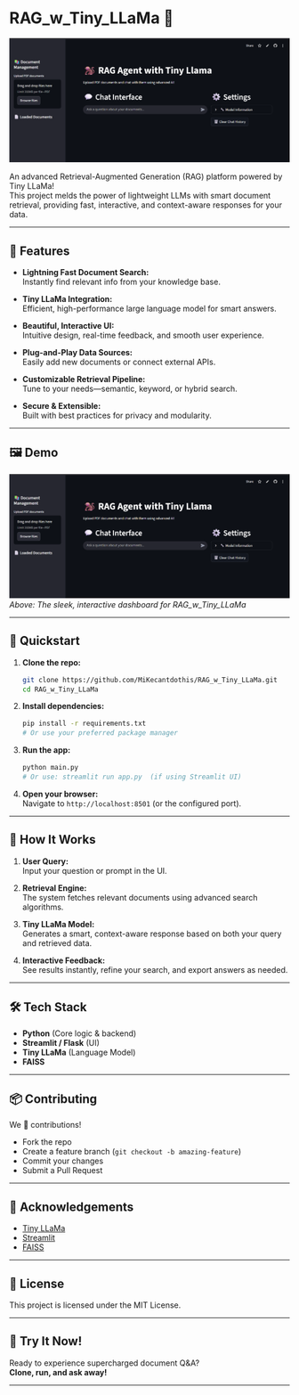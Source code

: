 # RAG_w_Tiny_LLaMa 🚀

![UI Screenshot](./screenshot.png) <!-- Replace with your actual screenshot path -->

An advanced Retrieval-Augmented Generation (RAG) platform powered by Tiny LLaMa!  
This project melds the power of lightweight LLMs with smart document retrieval, providing fast, interactive, and context-aware responses for your data.

---

## 🌟 Features

- **Lightning Fast Document Search:**  
  Instantly find relevant info from your knowledge base.

- **Tiny LLaMa Integration:**  
  Efficient, high-performance large language model for smart answers.

- **Beautiful, Interactive UI:**  
  Intuitive design, real-time feedback, and smooth user experience.

- **Plug-and-Play Data Sources:**  
  Easily add new documents or connect external APIs.

- **Customizable Retrieval Pipeline:**  
  Tune to your needs—semantic, keyword, or hybrid search.

- **Secure & Extensible:**  
  Built with best practices for privacy and modularity.

---

## 🖼️ Demo

![UI Screenshot](./screenshot.png)  
*Above: The sleek, interactive dashboard for RAG_w_Tiny_LLaMa*  
<!-- Replace with your actual screenshot file or external link -->

---

## 🚀 Quickstart

1. **Clone the repo:**
   ```bash
   git clone https://github.com/MiKecantdothis/RAG_w_Tiny_LLaMa.git
   cd RAG_w_Tiny_LLaMa
   ```

2. **Install dependencies:**
   ```bash
   pip install -r requirements.txt
   # Or use your preferred package manager
   ```

3. **Run the app:**
   ```bash
   python main.py
   # Or use: streamlit run app.py  (if using Streamlit UI)
   ```

4. **Open your browser:**  
   Navigate to `http://localhost:8501` (or the configured port).

---

## 🧠 How It Works

1. **User Query:**  
   Input your question or prompt in the UI.

2. **Retrieval Engine:**  
   The system fetches relevant documents using advanced search algorithms.

3. **Tiny LLaMa Model:**  
   Generates a smart, context-aware response based on both your query and retrieved data.

4. **Interactive Feedback:**  
   See results instantly, refine your search, and export answers as needed.

---

## 🛠️ Tech Stack

- **Python** (Core logic & backend)
- **Streamlit / Flask** (UI)
- **Tiny LLaMa** (Language Model)
- **FAISS**

---

## 📦 Contributing

We 💖 contributions!  
- Fork the repo
- Create a feature branch (`git checkout -b amazing-feature`)
- Commit your changes
- Submit a Pull Request

---

## 🙌 Acknowledgements

- [Tiny LLaMa](https://github.com/MiKecantdothis/Tiny_LLaMa)
- [Streamlit](https://streamlit.io/)
- [FAISS](https://github.com/facebookresearch/faiss)

---

## 📄 License

This project is licensed under the MIT License.

---

## 🤩 Try It Now!

Ready to experience supercharged document Q&A?  
**Clone, run, and ask away!**

---

<!-- Replace the screenshot above with your actual UI image for a polished look. -->

